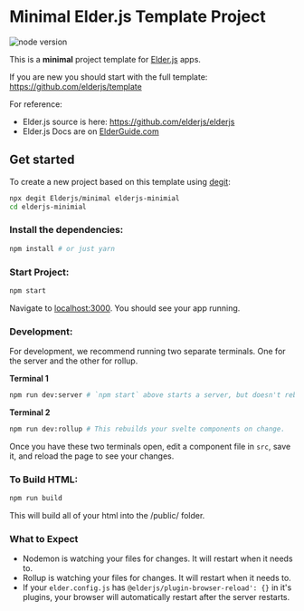 # Minimal Elder.js Template Project

<img src="https://img.shields.io/badge/dynamic/json?color=brightgreen&label=Node&query=engines.node&url=https%3A%2F%2Fraw.githubusercontent.com%2Felderjs%2Ftemplate%2Fmaster%2Fpackage.json" alt="node version" />

This is a **minimal** project template for [Elder.js](https://elderguide.com/tech/elderjs/) apps.

If you are new you should start with the full template: https://github.com/elderjs/template

For reference:

- Elder.js source is here: https://github.com/elderjs/elderjs
- Elder.js Docs are on [ElderGuide.com](https://elderguide.com/tech/elderjs/)

## Get started

To create a new project based on this template using [degit](https://github.com/Rich-Harris/degit):

```bash
npx degit Elderjs/minimal elderjs-minimial
cd elderjs-minimial
```

### Install the dependencies:

```bash
npm install # or just yarn
```

### Start Project:

```bash
npm start
```

Navigate to [localhost:3000](http://localhost:3000). You should see your app running.

### Development:

For development, we recommend running two separate terminals. One for the server and the other for rollup.

**Terminal 1**

```bash
npm run dev:server # `npm start` above starts a server, but doesn't rebuild your Svelte components on change.
```

**Terminal 2**

```bash
npm run dev:rollup # This rebuilds your svelte components on change.
```

Once you have these two terminals open, edit a component file in `src`, save it, and reload the page to see your changes.

### To Build HTML:

```bash
npm run build
```

This will build all of your html into the /public/ folder.

### What to Expect

- Nodemon is watching your files for changes. It will restart when it needs to.
- Rollup is watching your files for changes. It will restart when it needs to.
- If your `elder.config.js` has `@elderjs/plugin-browser-reload': {}` in it's plugins, your browser will automatically restart after the server restarts.
